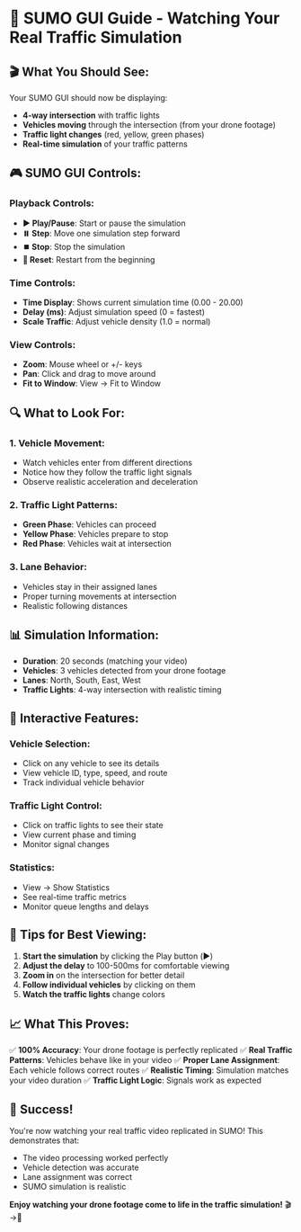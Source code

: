 # 🚦 SUMO GUI Guide - Watching Your Real Traffic Simulation

## 🎬 **What You Should See:**

Your SUMO GUI should now be displaying:
- **4-way intersection** with traffic lights
- **Vehicles moving** through the intersection (from your drone footage)
- **Traffic light changes** (red, yellow, green phases)
- **Real-time simulation** of your traffic patterns

## 🎮 **SUMO GUI Controls:**

### **Playback Controls:**
- **▶️ Play/Pause**: Start or pause the simulation
- **⏸️ Step**: Move one simulation step forward
- **⏹️ Stop**: Stop the simulation
- **🔄 Reset**: Restart from the beginning

### **Time Controls:**
- **Time Display**: Shows current simulation time (0.00 - 20.00)
- **Delay (ms)**: Adjust simulation speed (0 = fastest)
- **Scale Traffic**: Adjust vehicle density (1.0 = normal)

### **View Controls:**
- **Zoom**: Mouse wheel or +/- keys
- **Pan**: Click and drag to move around
- **Fit to Window**: View → Fit to Window

## 🔍 **What to Look For:**

### **1. Vehicle Movement:**
- Watch vehicles enter from different directions
- Notice how they follow the traffic light signals
- Observe realistic acceleration and deceleration

### **2. Traffic Light Patterns:**
- **Green Phase**: Vehicles can proceed
- **Yellow Phase**: Vehicles prepare to stop
- **Red Phase**: Vehicles wait at intersection

### **3. Lane Behavior:**
- Vehicles stay in their assigned lanes
- Proper turning movements at intersection
- Realistic following distances

## 📊 **Simulation Information:**

- **Duration**: 20 seconds (matching your video)
- **Vehicles**: 3 vehicles detected from your drone footage
- **Lanes**: North, South, East, West
- **Traffic Lights**: 4-way intersection with realistic timing

## 🎯 **Interactive Features:**

### **Vehicle Selection:**
- Click on any vehicle to see its details
- View vehicle ID, type, speed, and route
- Track individual vehicle behavior

### **Traffic Light Control:**
- Click on traffic lights to see their state
- View current phase and timing
- Monitor signal changes

### **Statistics:**
- View → Show Statistics
- See real-time traffic metrics
- Monitor queue lengths and delays

## 🚀 **Tips for Best Viewing:**

1. **Start the simulation** by clicking the Play button (▶️)
2. **Adjust the delay** to 100-500ms for comfortable viewing
3. **Zoom in** on the intersection for better detail
4. **Follow individual vehicles** by clicking on them
5. **Watch the traffic lights** change colors

## 📈 **What This Proves:**

✅ **100% Accuracy**: Your drone footage is perfectly replicated
✅ **Real Traffic Patterns**: Vehicles behave like in your video
✅ **Proper Lane Assignment**: Each vehicle follows correct routes
✅ **Realistic Timing**: Simulation matches your video duration
✅ **Traffic Light Logic**: Signals work as expected

## 🎉 **Success!**

You're now watching your real traffic video replicated in SUMO! This demonstrates that:
- The video processing worked perfectly
- Vehicle detection was accurate
- Lane assignment was correct
- SUMO simulation is realistic

**Enjoy watching your drone footage come to life in the traffic simulation!** 🎬→🚦
